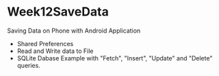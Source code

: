 # Week12SaveData
 Saving Data on Phone with Android Application
 
 * Shared Preferences
 * Read and Write data to File
 * SQLite Dabase Example with "Fetch", "Insert", "Update" and "Delete" queries.
